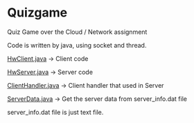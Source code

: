 # Quizgame
Quiz Game over the Cloud / Network assignment

Code is written by java, using socket and thread.

[HwClient.java](https://github.com/lHealMel/Quizgame/blob/main/HwClient.java) -> Client code

[HwServer.java](https://github.com/lHealMel/Quizgame/blob/main/HwServer.java) -> Server code

[ClientHandler.java](https://github.com/lHealMel/Quizgame/blob/main/ClientHandler.java) -> Client handler that used in Server

[ServerData.java](https://github.com/lHealMel/Quizgame/blob/main/ServerData.java) -> Get the server data from server_info.dat file

server_info.dat file is just text file.
